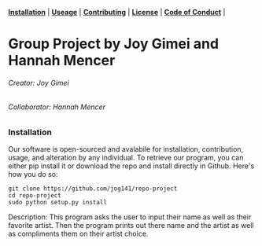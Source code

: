**[Installation](#installation)** |
**[Useage](#usage)** |
**[Contributing](#contributing)** |
**[License](#license)** |
**[Code of Conduct](#code)** |

# Group Project by Joy Gimei and Hannah Mencer
###### Creator: Joy Gimei
###### Collaborator: Hannah Mencer

### Installation

Our software is open-sourced and avalabile for installation, contribution, usage, and alteration by any individual. To retrieve our program, you can either pip install it or download the repo and install directly in Github. Here's how you do so:

``` 
git clone https://github.com/jog141/repo-project
cd repo-project
sudo python setup.py install  
```

Description:
This program asks the user to input their name as well as their favorite artist. Then the program prints out there name and the artist as well as compliments them on their artist choice.
